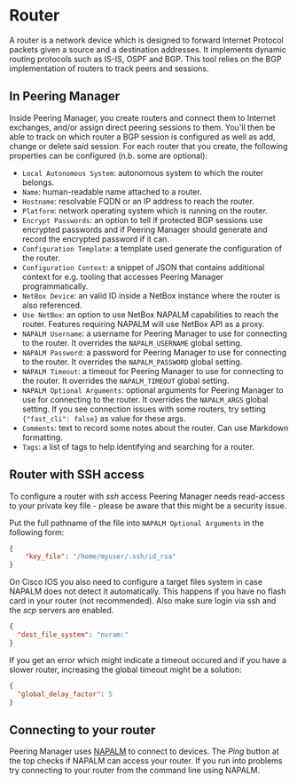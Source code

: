 # Router

A router is a network device which is designed to forward Internet Protocol
packets given a source and a destination addresses. It implements dynamic
routing protocols such as IS-IS, OSPF and BGP. This tool relies on the BGP
implementation of routers to track peers and sessions.

## In Peering Manager

Inside Peering Manager, you create routers and connect them to Internet
exchanges, and/or assign direct peering sessions to them. You'll then be able to
track on which router a BGP session is configured as well as add, change or
delete said session. For each router that you create, the following properties
can be configured (n.b. some are optional):

* `Local Autonomous System`: autonomous system to which the router belongs.
* `Name`: human-readable name attached to a router.
* `Hostname`: resolvable FQDN or an IP address to reach the router.
* `Platform`: network operating system which is running on the router.
* `Encrypt Passwords`: an option to tell if protected BGP sessions use
  encrypted passwords and if Peering Manager should generate and record the
  encrypted password if it can.
* `Configuration Template`: a template used generate the configuration of the
  router.
* `Configuration Context`: a snippet of JSON that contains additional
  context for e.g. tooling that accesses Peering Manager programmatically.
* `NetBox Device`: an valid ID inside a NetBox instance where the router is
  also referenced.
* `Use NetBox`: an option to use NetBox NAPALM capabilities to reach the
  router. Features requiring NAPALM will use NetBox API as a proxy.
* `NAPALM Username`: a username for Peering Manager to use for connecting to
  the router. It overrides the `NAPALM_USERNAME` global setting.
* `NAPALM Password`: a password for Peering Manager to use for connecting to
  the router. It overrides the `NAPALM_PASSWORD` global setting.
* `NAPALM Timeout`: a timeout for Peering Manager to use for connecting to
  the router. It overrides the `NAPALM_TIMEOUT` global setting.
* `NAPALM Optional Arguments`: optional arguments for Peering Manager to use
  for connecting to the router. It overrides the `NAPALM_ARGS` global
  setting. If you see connection issues with some routers, try setting
  `{"fast_cli": false}` as value for these args.
* `Comments`: text to record some notes about the router. Can use Markdown
  formatting.
* `Tags`: a list of tags to help identifying and searching for a router.

## Router with SSH access

To configure a router with *ssh* access Peering Manager needs read-access to
your private key file - please be aware that this might be a security issue.

Put the full pathname of the file into `NAPALM Optional Arguments` in the
following form:

```json
{
    "key_file": "/home/myuser/.ssh/id_rsa"
}
```

On Cisco IOS you also need to configure a target files system in case NAPALM
does not detect it automatically. This happens if you have no flash card in your
router (not recommended). Also make sure login via ssh and the _scp_ servers are
enabled.

```json
{
  "dest_file_system": "nvram:"
}
```

If you get an error which might indicate a timeout occured and if you have a
slower router, increasing the global timeout might be a solution:
```json
{
  "global_delay_factor": 5
}
```


## Connecting to your router

Peering Manager uses [NAPALM](https://napalm.readthedocs.io) to connect to
devices. The *Ping* button at the top checks if NAPALM can access your router.
If you run into problems try connecting to your router from the command line
using NAPALM.
